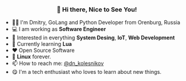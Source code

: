<h3 align="center">👋 Hi there, Nice to See You!</h3>

-   :man_technologist: I'm Dmitry, GoLang and Python Developer from Orenburg, Russia
-   :computer: I am working as **Software Engineer**
-   :monocle_face: Interested in everything **System Desing**, **IoT**, **Web Development**
-   :seedling: Currently learning **Lua**
-   :heart: Open Source Software
-   :penguin: **Linux** forever.
-   :mailbox: How to reach me: [@dn_kolesnikov](https://t.me/dn_kolesnikov)
-   :yum: I'm a tech enthusiast who loves to learn about new things.

<div align="center">
    <img src="https://komarev.com/ghpvc/?username=dn-kolesnikov&style=flat-square&color=blue" alt=""/>
</div>

